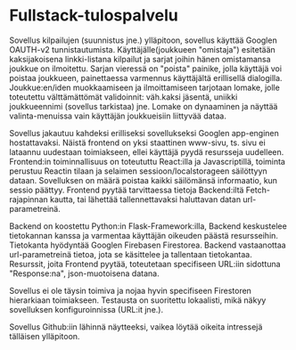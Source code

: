 # Fullstack-tulospalvelu

Sovellus kilpailujen (suunnistus jne.) ylläpitoon, sovellus käyttää Googlen OAUTH-v2 tunnistautumista. Käyttäjälle(joukkueen "omistaja") esitetään kaksijakoisena linkki-listana kilpailut ja sarjat joihin hänen omistamansa joukkue on ilmoitettu. Sarjan vieressä on "poista" painike, jolla käyttäjä voi poistaa joukkueen, painettaessa varmennus käyttäjältä erillisellä dialogilla. Joukkue:en/iden muokkaamiseen ja ilmoittamiseen tarjotaan lomake, jolle toteutettu välttämättömät validoinnit: väh.kaksi jäsentä, uniikki joukkueennimi (sovellus tarkistaa) jne. Lomake on dynaaminen ja näyttää valinta-menuissa
vain käyttäjän joukkueisiin liittyvää dataa.

Sovellus jakautuu kahdeksi erilliseksi sovellukseksi Googlen app-enginen hostattavaksi. Näistä frontend on yksi staattinen www-sivu, ts. sivu ei lataannu uudestaan toimiakseen, ellei käyttäjä pyydä resursseja uudelleen. Frontend:in toiminnallisuus on toteututtu React:illa ja Javascriptillä, toiminta perustuu
Reactin tilaan ja selaimen sessioon/localstorageen säilöttyyn dataan. Sovelluksen on määrä poistaa kaikki säilömänsä informaatio, kun sessio päättyy. Frontend pyytää tarvittaessa tietoja Backend:iltä Fetch-rajapinnan kautta, tai lähettää tallennettavaksi haluttavan datan url-parametreinä.

Backend on koostettu Python:in Flask-Framework:illa, Backend keskustelee tietokannan kanssa ja varmentaa käyttäjän oikeuden päästä resursseihin. Tietokanta hyödyntää Googlen Firebasen Firestorea. Backend vastaanottaa url-parametreinä tietoa, jota se käsittelee ja tallentaan tietokantaa. Resurssit, joita Frontend pyytää, toteutetaan specifiseen URL:iin sidottuna "Response:na", json-muotoisena datana.

Sovellus ei ole täysin toimiva ja nojaa hyvin specifiseen Firestoren hierarkiaan toimiakseen. Testausta on suoritettu lokaalisti, mikä näkyy sovelluksen konfiguroinnissa (URL:it jne.).

Sovellus Github:iin lähinnä näytteeksi, vaikea löytää oikeita intressejä tälläisen ylläpitoon.
